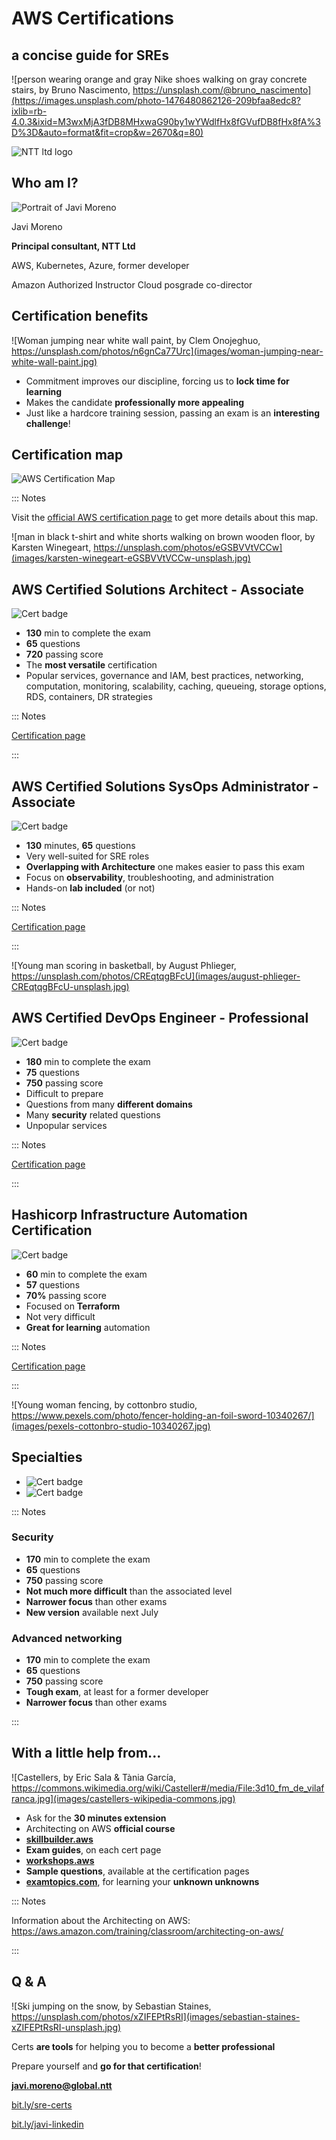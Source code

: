 [](.title.coverbg)

# AWS Certifications
## a concise guide for SREs

![person wearing orange and gray Nike shoes walking on gray concrete stairs, by Bruno Nascimento, https://unsplash.com/@bruno_nascimento](https://images.unsplash.com/photo-1476480862126-209bfaa8edc8?ixlib=rb-4.0.3&ixid=M3wxMjA3fDB8MHxwaG90by1wYWdlfHx8fGVufDB8fHx8fA%3D%3D&auto=format&fit=crop&w=2670&q=80)

![NTT ltd logo](images/ntt-logo.png)


[](#who-am-i,.illustration)

## Who am I?  

![Portrait of Javi Moreno](images/avatar.jpg)

Javi Moreno

**Principal consultant, NTT Ltd**

AWS, Kubernetes, Azure, former developer

Amazon Authorized Instructor
Cloud posgrade co-director  

[](.illustration.title-bottom)

## Certification benefits

![Woman jumping near white wall paint, by Clem Onojeghuo, https://unsplash.com/photos/n6gnCa77Urc](images/woman-jumping-near-white-wall-paint.jpg)

* Commitment improves our discipline, forcing us to **lock time for learning**
* Makes the candidate **professionally more appealing**
* Just like a hardcore training session, passing an exam is an **interesting challenge**!

[](.coverbg.title-hidden)

## Certification map

![AWS Certification Map](images/aws-cert-map.png)

::: Notes

Visit the [official AWS certification page](https://aws.amazon.com/certification/) to get more details
about this map.

[](.coverbg)

![man in black t-shirt and white shorts walking on brown wooden floor, by Karsten Winegeart, https://unsplash.com/photos/eGSBVVtVCCw](images/karsten-winegeart-eGSBVVtVCCw-unsplash.jpg)

[](.illustration.certification-card)

## AWS Certified Solutions Architect - Associate

![Cert badge](images/aws-cert-badge-arch-asso.png)

* **130** min to complete the exam
* **65** questions
* **720** passing score
* The **most versatile** certification
* Popular services, governance and IAM, best practices, networking,
computation, monitoring, scalability, caching, queueing, storage options, RDS,
containers, DR strategies


::: Notes

[Certification page](https://aws.amazon.com/certification/certified-solutions-architect-associate/?ch=sec&sec=rmg&d=1)

:::

[](.illustration.certification-card)

## AWS Certified Solutions SysOps Administrator - Associate

![Cert badge](images/aws-cert-badge-sys-asso.png)

* **130** minutes, **65** questions
* Very well-suited for SRE roles
* **Overlapping with Architecture** one makes easier to pass this exam
* Focus on **observability**, troubleshooting, and administration
* Hands-on **lab included** (or not)


::: Notes

[Certification page](https://aws.amazon.com/certification/certified-solutions-architect-associate/?ch=sec&sec=rmg&d=1)

:::


[](.coverbg)

![Young man scoring in basketball, by August Phlieger, https://unsplash.com/photos/CREqtqgBFcU](images/august-phlieger-CREqtqgBFcU-unsplash.jpg)

[](.illustration.certification-card)

## AWS Certified DevOps Engineer - Professional

![Cert badge](images/aws-cert-badge-devops-pro.png)

* **180** min to complete the exam
* **75** questions
* **750** passing score
* Difficult to prepare
* Questions from many **different domains**
* Many **security** related questions
* Unpopular services

::: Notes

[Certification page](https://aws.amazon.com/certification/certified-devops-engineer-professional/?ch=sec&sec=rmg&d=1)

:::

[](.illustration.certification-card)

## Hashicorp Infrastructure Automation Certification

![Cert badge](images/hashicorp-terraform-asso.png)

* **60** min to complete the exam
* **57** questions
* **70%** passing score
* Focused on **Terraform**
* Not very difficult
* **Great for learning** automation

::: Notes

[Certification page](https://www.hashicorp.com/certification/terraform-associate)

:::

[](.coverbg)

![Young woman fencing, by cottonbro studio, https://www.pexels.com/photo/fencer-holding-an-foil-sword-10340267/](images/pexels-cottonbro-studio-10340267.jpg)

[](.blocks)

## Specialties

* ![Cert badge](images/aws-cert-badge-sec-spec.png)
* ![Cert badge](images/aws-cert-badge-advnet-spec.png)

::: Notes

### Security

* **170** min to complete the exam
* **65** questions
* **750** passing score
* **Not much more difficult** than the associated level
* **Narrower focus** than other exams
* **New version** available next July

### Advanced networking

* **170** min to complete the exam
* **65** questions
* **750** passing score
* **Tough exam**, at least for a former developer
* **Narrower focus** than other exams

:::

[](#tips,.illustration.whiteboard-off)

## With a little help from...

![Castellers, by Eric Sala & Tània García, https://commons.wikimedia.org/wiki/Casteller#/media/File:3d10_fm_de_vilafranca.jpg](images/castellers-wikipedia-commons.jpg)

* Ask for the **30 minutes extension**
* Architecting on AWS **official course**
* **[skillbuilder.aws](https://skillbuilder.aws/)**
* **Exam guides**, on each cert page
* **[workshops.aws](https://workshops.aws/)**
* **Sample questions**, available at the certification pages
* **[examtopics.com](https://examtopics.com)**, for learning your **unknown unknowns**

::: Notes

Information about the Architecting on AWS: https://aws.amazon.com/training/classroom/architecting-on-aws/

:::

[](.illustration.whiteboard-off)

## Q & A

![Ski jumping on the snow, by Sebastian Staines, https://unsplash.com/photos/xZIFEPtRsRI](images/sebastian-staines-xZIFEPtRsRI-unsplash.jpg)


Certs **are tools** for helping you to become a **better professional**

Prepare yourself and **go for that certification**!

**javi.moreno@global.ntt**

[bit.ly/sre-certs](https://xxx.xxx)

[bit.ly/javi-linkedin](https://linkedin.com/in/javier-more/)